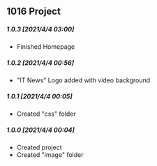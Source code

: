 ## 1016 Project

##### 1.0.3 [2021/4/4 03:00]

- Finished Homepage

##### 1.0.2 [2021/4/4 00:56]

- "IT News" Logo added with video background

##### 1.0.1 [2021/4/4 00:05]

- Created "css" folder

##### 1.0.0 [2021/4/4 00:04]

- Created project
- Created "image" folder